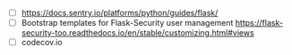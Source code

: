 - [ ] https://docs.sentry.io/platforms/python/guides/flask/
- [ ] Bootstrap templates for Flask-Security user management https://flask-security-too.readthedocs.io/en/stable/customizing.html#views
- [ ] codecov.io
